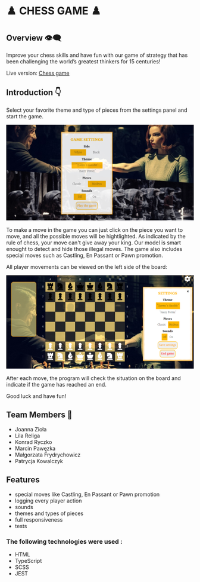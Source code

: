 # :chess_pawn: CHESS GAME :chess_pawn:

## Overview :eye_speech_bubble:

Improve your chess skills and have fun with our game of strategy that has been 
challenging the world’s greatest thinkers for 15 centuries!

Live version: [Chess game](https://mfrydrychowiczteam.github.io/Chess-game/)

## Introduction :point_down:

Select your favorite theme and type of pieces from the settings panel and start the game.


![Settings](static/images/GameSettings.jpg)


To make a move in the game you can just click on the piece you want to move, and all the possible moves will be hightlighted.
As indicated by the rule of chess, your move can't give away your king. Our model is smart enought to detect and hide those illegal moves.
The game also includes special moves such as Castling, En Passant or Pawn promotion. 

All player movements can be viewed on the left side of the board:


![game in progress](static/images/ChessGameInProgress.jpg)


After each move, the program will check the situation on the board and indicate if the game has reached an end.


Good luck and have fun!


## Team Members :muscle:

- Joanna Zioła
- Lila Religa
- Konrad Ryczko
- Marcin Pawęzka
- Małgorzata Frydrychowicz
- Patrycja Kowalczyk 


## Features

- special moves like Castling, En Passant or Pawn promotion
- logging every player action
- sounds
- themes and types of pieces
- full responsiveness
- tests

### The following technologies were used :

- HTML
- TypeScript
- SCSS
- JEST

